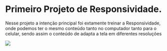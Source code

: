 <h1> Primeiro Projeto de Responsividade.</h1>


<p> Nesse projeto a intenção principal foi extamente treinar a Responsividade, onde podemos ter o mesmo conteúdo
    tanto no computador tanto para o celular, sendo assim o conteúdo de adapta a tela em diferentes resoluções</p>

<img src="https://raw.githubusercontent.com/yDavidLima/CSSM-dulo-2/88e18d36a36e156fb33bc0f69cb5312aec270e81/assets/Vers%C3%A3o%20Pc.png">
